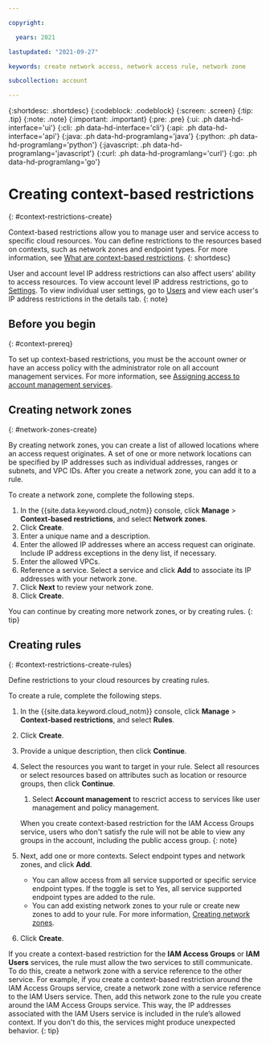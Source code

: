 ```yaml
---

copyright:

  years: 2021

lastupdated: "2021-09-27"

keywords: create network access, network access rule, network zone

subcollection: account

---
```


{:shortdesc: .shortdesc}
{:codeblock: .codeblock}
{:screen: .screen}
{:tip: .tip}
{:note: .note}
{:important: .important}
{:pre: .pre}
{:ui: .ph data-hd-interface='ui'}
{:cli: .ph data-hd-interface='cli'}
{:api: .ph data-hd-interface='api'}
{:java: .ph data-hd-programlang='java'}
{:python: .ph data-hd-programlang='python'}
{:javascript: .ph data-hd-programlang='javascript'}
{:curl: .ph data-hd-programlang='curl'}
{:go: .ph data-hd-programlang='go'}


# Creating context-based restrictions
{: #context-restrictions-create}

Context-based restrictions allow you to manage user and service access to specific cloud resources. You can define restrictions to the resources based on contexts, such as network zones and endpoint types. For more information, see [What are context-based restrictions](/docs/account?topic=account-context-restrictions-whatis&interface=ui).
{: shortdesc}

User and account level IP address restrictions can also affect users' ability to access resources. To view account level IP address restrictions, go to [Settings](/iam/settings). To view individual user settings, go to [Users](/iam/users) and view each user's IP address restrictions in the details tab. 
{: note}

## Before you begin
{: #context-prereq}

To set up context-based restrictions, you must be the account owner or have an access policy with the administrator role on all account management services. For more information, see [Assigning access to account management services](/docs/account?topic=account-account-services).

## Creating network zones
{: #network-zones-create}

By creating network zones, you can create a list of allowed locations where an access request originates. A set of one or more network locations can be specified by IP addresses such as individual addresses, ranges or subnets, and VPC IDs. After you create a network zone, you can add it to a rule. 

To create a network zone, complete the following steps. 
1. In the {{site.data.keyword.cloud_notm}} console, click **Manage** > **Context-based restrictions**, and select **Network zones**.
1. Click **Create**.  
1. Enter a unique name and a description.
1. Enter the allowed IP addresses where an access request can originate. Include IP address exceptions in the deny list, if necessary.
1. Enter the allowed VPCs. 
1. Reference a service. Select a service and click **Add** to associate its IP addresses with your network zone.
1. Click **Next** to review your network zone.
1. Click **Create**.

You can continue by creating more network zones, or by creating rules.
{: tip}

## Creating rules
{: #context-restrictions-create-rules}

Define restrictions to your cloud resources by creating rules.

To create a rule, complete the following steps. 
1. In the {{site.data.keyword.cloud_notm}} console, click **Manage** > **Context-based restrictions**, and select **Rules**.
2. Click **Create**.  
3. Provide a unique description, then click **Continue**. 
4. Select the resources you want to target in your rule. Select all resources or select resources based on attributes such as location or resource groups, then click **Continue**.
    1. Select **Account management** to rescrict access to services like user management and policy management. 

    When you create context-based restriction for the IAM Access Groups service, users who don't satisfy the rule will not be able to view any groups in the account, including the public access group. 
    {: note}

5. Next, add one or more contexts. Select endpoint types and network zones, and click **Add**. 
    * You can allow access from all service supported or specific service endpoint types. If the toggle is set to Yes, all service supported endpoint types are added to the rule. 
    * You can add existing network zones to your rule or create new zones to add to your rule. For more information, [Creating network zones](/docs/account?topic=network-zones-create).
6. Click **Create**.

If you create a context-based restriction for the **IAM Access Groups** or **IAM Users** services, the rule must allow the two services to still communicate. To do this, create a network zone with a service reference to the other service. For example, if you create a context-based restriction around the IAM Access Groups service, create a network zone with a service reference to the IAM Users service. Then, add this network zone to the rule you create around the IAM Access Groups service. This way, the IP addresses associated with the IAM Users service is included in the rule’s allowed context. If you don't do this, the services might produce unexpected behavior.
{: tip}
